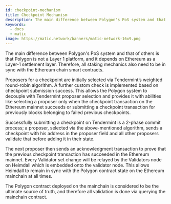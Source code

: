 ```yaml
---
id: checkpoint-mechanism
title: Checkpoint Mechanism
description: The main difference between Polygon's PoS system and that of others is that Polygon is not a Layer 1 platform, and it depends on Ethereum as a Layer-1 settlement layer. Therefore, all staking mechanics also need to be in sync with the Ethereum chain smart contracts.
keywords:
  - docs
  - matic
image: https://matic.network/banners/matic-network-16x9.png 
---
```


The main difference between Polygon's PoS system and that of others is that Polygon is not a Layer 1 platform, and it depends on Ethereum as a Layer-1 settlement layer. Therefore, all staking mechanics also need to be in sync with the Ethereum chain smart contracts.

Proposers for a checkpoint are initially selected via Tendermint’s weighted round-robin algorithm. A further custom check is implemented based on checkpoint submission success. This allows the Polygon system to decouple with Tendermint proposer selection and provides it with abilities like selecting a proposer only when the checkpoint transaction on the Ethereum mainnet succeeds or submitting a checkpoint transaction for previously blocks belonging to failed previous checkpoints.

Successfully submitting a checkpoint on Tendermint is a 2-phase commit process; a proposer, selected via the above-mentioned algorithm, sends a checkpoint with his address in the proposer field and all other proposers validate that before adding it in their state.

The next proposer then sends an acknowledgment transaction to prove that the previous checkpoint transaction has succeeded in the Ethereum mainnet. Every Validator set change will be relayed by the Validators node on Heimdall which is embedded onto the validator node. This allows Heimdall to remain in sync with the Polygon contract state on the Ethereum mainchain at all times.

The Polygon contract deployed on the mainchain is considered to be the ultimate source of truth, and therefore all validation is done via querying the mainchain contract.